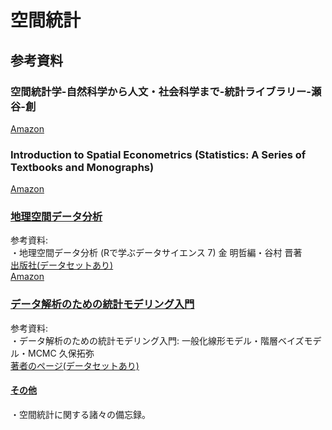 # 空間統計  

## 参考資料  
### 空間統計学-自然科学から人文・社会科学まで-統計ライブラリー-瀬谷-創  
[Amazon](https://www.amazon.co.jp/空間統計学-自然科学から人文・社会科学まで-統計ライブラリー-瀬谷/dp/4254128312)    

### Introduction to Spatial Econometrics (Statistics: A Series of Textbooks and Monographs)   
[Amazon](https://www.amazon.co.jp/Introduction-Spatial-Econometrics-Statistics-Monographs/dp/142006424X?ie=UTF8&*Version*=1&*entries*=0)  
### [地理空間データ分析](geosp_analysis)  
参考資料:  
・地理空間データ分析 (Rで学ぶデータサイエンス 7) 金 明哲編・谷村 晋著  
  [出版社(データセットあり)](http://www.kyoritsu-pub.co.jp/bookdetail/9784320019270)  
  [Amazon](http://www.amazon.co.jp/%E5%9C%B0%E7%90%86%E7%A9%BA%E9%96%93%E3%83%87%E3%83%BC%E3%82%BF%E5%88%86%E6%9E%90-R%E3%81%A7%E5%AD%A6%E3%81%B6%E3%83%87%E3%83%BC%E3%82%BF%E3%82%B5%E3%82%A4%E3%82%A8%E3%83%B3%E3%82%B9-7-%E8%B0%B7%E6%9D%91-%E6%99%8B/dp/432001927X)  

### [データ解析のための統計モデリング入門](jj)  
参考資料:  
・データ解析のための統計モデリング入門: 一般化線形モデル・階層ベイズモデル・MCMC 久保拓弥  
  [著者のページ(データセットあり)](http://hosho.ees.hokudai.ac.jp/~kubo/ce/IwanamiBook.html)  

#### [その他](various.ipynb)
・空間統計に関する諸々の備忘録。

